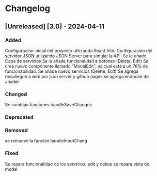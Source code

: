 # Changelog
## [Unreleased] [3.0] - 2024-04-11

### Added
Configuración inicial del proyecto utilizando React Vite.
Configuración del servidor JSON utilizando JSON Server para simular la API.
Se le añade Capa de servicios
Se le añade funcionalidad a botones (Delete, Edit)
Se crea nuevo componente llamado "ModalEdit", es cual esta a un 76% de funcionabilidad.
Se añade nuevo servicios (Delete, Edit)
Se agrega despliegue a web por json server y github pages
se agrega endpoint de Jnader


### Changed
Se cambian funciones  handleSaveChanges
### Deprecated

### Removed
se remueve la función handleInputChang
### Fixed
Se repara funcionalidad de los servicios, edit y delete
se repara vista de modal
<!-- [0.1.0] - YYYY-MM-DD
Added
Componente principal para mostrar datos de la API simulada.
Funcionalidad para obtener y mostrar datos del servidor JSON.
Changed
Nada.
Deprecated
Nada.
Removed
Nada.
Fixed
Nada. -->
